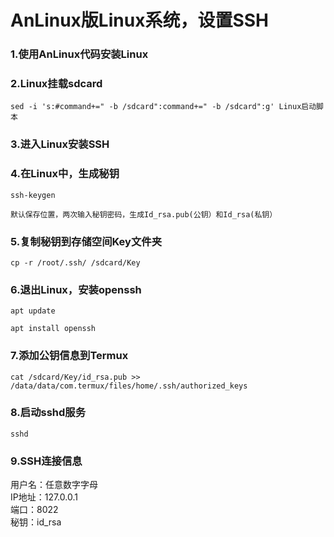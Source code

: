 # AnLinux版Linux系统，设置SSH

### 1.使用AnLinux代码安装Linux
### 2.Linux挂载sdcard
  ```
  sed -i 's:#command+=" -b /sdcard":command+=" -b /sdcard":g' Linux启动脚本
  ```
### 3.进入Linux安装SSH
### 4.在Linux中，生成秘钥
  ```
  ssh-keygen
  ```
    默认保存位置，两次输入秘钥密码，生成Id_rsa.pub(公钥）和Id_rsa(私钥）
### 5.复制秘钥到存储空间Key文件夹
  ```
  cp -r /root/.ssh/ /sdcard/Key
  ```
### 6.退出Linux，安装openssh
  ```
  apt update
  ```
  ```
  apt install openssh
  ```
### 7.添加公钥信息到Termux
  ```
  cat /sdcard/Key/id_rsa.pub >> /data/data/com.termux/files/home/.ssh/authorized_keys
  ```
### 8.启动sshd服务
  ```
  sshd
  ```
### 9.SSH连接信息
  用户名：任意数字字母  
  IP地址：127.0.0.1  
  端口：8022  
  秘钥：id_rsa  
